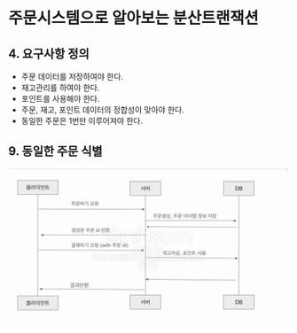 # 주문시스템으로 알아보는 분산트랜잭션

## 4. 요구사항 정의

- 주문 데이터를 저장하여야 한다.
- 재고관리를 하여야 한다.
- 포인트를 사용해야 한다.
- 주문, 재고, 포인트 데이터의 정합성이 맞아야 한다.
- 동일한 주문은 1번만 이루어져야 한다.

## 9. 동일한 주문 식별

![9-1.png](images/9-1.png)
